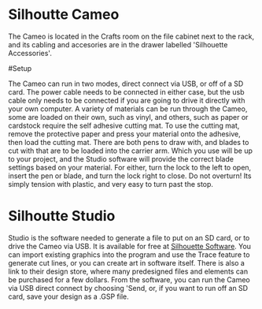 # Silhoutte Cameo 

The Cameo is located in the Crafts room on the file cabinet next to the rack, and its cabling and accesories are in the drawer labelled 'Silhouette Accessories'.

#Setup

The Cameo can run in two modes, direct connect via USB, or off of a SD card.  The power cable needs to be connected in either case, but the usb cable only needs to be connected if you are going to drive it directly with your own computer. A variety of materials can be run through the Cameo, some are loaded on their own, such as vinyl, and others, such as paper or cardstock require the self adhesive cutting mat.  To use the cutting mat, remove the protective paper and press your material onto the adhesive, then load the cutting mat.  There are both pens to draw with, and blades to cut with that are to be loaded into the carrier arm.  Which you use will be up to your project, and the Studio software will provide the correct blade settings based on your material. For either, turn the lock to the left to open, insert the pen or blade, and turn the lock right to close. Do not overturn! Its simply tension with plastic, and very easy to turn past the stop.

# Silhoutte Studio

Studio is the software needed to generate a file to put on an SD card, or to drive the Cameo via USB.  It is available for free at [Silhouette Software](https://www.silhouetteamerica.com/software). You can import existing graphics into the program and use the Trace feature to generate cut lines, or you can create art in software itself.  There is also a link to their design store, where many predesigned files and elements can be purchased for a few dollars. From the software, you can run the Cameo via USB direct connect by choosing 'Send, or, if you want to run off an SD card, save your design as a .GSP file.